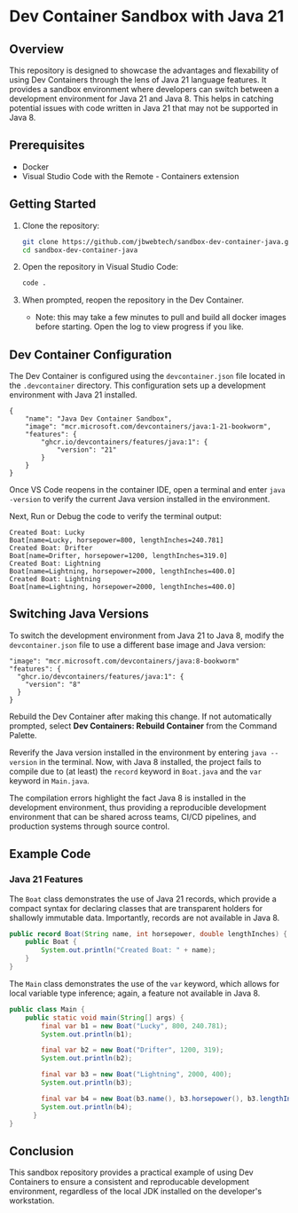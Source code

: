 # Dev Container Sandbox with Java 21

## Overview

This repository is designed to showcase the advantages and flexability of using Dev Containers through the lens of Java 21 language features. It provides a sandbox environment where developers can switch between a development environment for Java 21 and Java 8. This helps in catching potential issues with code written in Java 21 that may not be supported in Java 8.

## Prerequisites

- Docker
- Visual Studio Code with the Remote - Containers extension

## Getting Started

1. Clone the repository:
    ```sh
    git clone https://github.com/jbwebtech/sandbox-dev-container-java.git
    cd sandbox-dev-container-java
    ```

2. Open the repository in Visual Studio Code:
    ```sh
    code .
    ```

3. When prompted, reopen the repository in the Dev Container.
    * Note: this may take a few minutes to pull and build all docker images before starting. Open the log to view progress if you like.

## Dev Container Configuration

The Dev Container is configured using the `devcontainer.json` file located in the `.devcontainer` directory. This configuration sets up a development environment with Java 21 installed.

```jsonc
{
    "name": "Java Dev Container Sandbox",
    "image": "mcr.microsoft.com/devcontainers/java:1-21-bookworm",
    "features": {
        "ghcr.io/devcontainers/features/java:1": {
            "version": "21"
        }
    }
}
```

Once VS Code reopens in the container IDE, open a terminal and enter `java -version` to verify the current Java version installed in the environment.  

Next, Run or Debug the code to verify the terminal output:

```
Created Boat: Lucky
Boat[name=Lucky, horsepower=800, lengthInches=240.781]
Created Boat: Drifter
Boat[name=Drifter, horsepower=1200, lengthInches=319.0]
Created Boat: Lightning
Boat[name=Lightning, horsepower=2000, lengthInches=400.0]
Created Boat: Lightning
Boat[name=Lightning, horsepower=2000, lengthInches=400.0]
```

## Switching Java Versions

To switch the development environment from Java 21 to Java 8, modify the `devcontainer.json` file to use a different base image and Java version:

```jsonc
"image": "mcr.microsoft.com/devcontainers/java:8-bookworm"
"features": {
  "ghcr.io/devcontainers/features/java:1": {
    "version": "8"
  }
}
```

Rebuild the Dev Container after making this change.  If not automatically prompted, select **Dev Containers: Rebuild Container** from the Command Palette.

Reverify the Java version installed in the environment by entering `java --version` in the terminal.  Now, with Java 8 installed, the project fails to compile due to (at least) the `record` keyword in `Boat.java` and the `var` keyword in `Main.java`.

The compilation errors highlight the fact Java 8 is installed in the development environment, thus providing a reproducible development environment that can be shared across teams, CI/CD pipelines, and production systems through source control.

## Example Code

### Java 21 Features

The `Boat` class demonstrates the use of Java 21 records, which provide a compact syntax for declaring classes that are transparent holders for shallowly immutable data.  Importantly, records are not available in Java 8.

```java
public record Boat(String name, int horsepower, double lengthInches) {
    public Boat {
        System.out.println("Created Boat: " + name);
    }
}
```

The `Main` class demonstrates the use of the `var` keyword, which allows for local variable type inference; again, a feature not available in Java 8.

```java
public class Main {
    public static void main(String[] args) {
        final var b1 = new Boat("Lucky", 800, 240.781);
        System.out.println(b1);

        final var b2 = new Boat("Drifter", 1200, 319);
        System.out.println(b2);

        final var b3 = new Boat("Lightning", 2000, 400);
        System.out.println(b3);

        final var b4 = new Boat(b3.name(), b3.horsepower(), b3.lengthInches());
        System.out.println(b4);
      }
}

```

## Conclusion

This sandbox repository provides a practical example of using Dev Containers to ensure a consistent and reproducable development environment, regardless of the local JDK installed on the developer's workstation.
